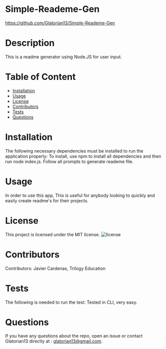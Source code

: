 # Simple-Reademe-Gen
  https://github.com/Glatorian13/Simple-Reademe-Gen
  # Description
  This is a readme generator using Node.JS for user input.
  # Table of Content
  * [Installation](#installation)
  * [Usage](#usage)
  * [License](#license)
  * [Contributors](#contributors)
  * [Tests](#tests)
  * [Questions](#questions)
  # Installation
  The following necessary dependencies must be installed to run the application properly: To install, use npm to install all dependencies and then run node index.js. Follow all prompts to generate reademe file.
  # Usage
  In order to use this app, This is useful for anybody looking to quickly and easily create readme's for their projects.
  # License
  This project is licensed under the MIT license. 
  ![license](https://img.shields.io/badge/license-MIT-blue.svg)
  # Contributors
  ​Contributors: Javier Cardenas, Trilogy Education
  # Tests
  The following is needed to run the test: Tested in CLI, very easy.
  # Questions
  If you have any questions about the repo, open an issue or contact Glatorian13 directly at : glatorian13@gmail.com.
  